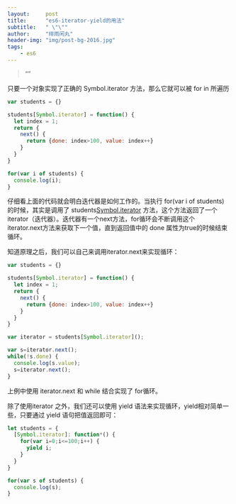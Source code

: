```yaml
---
layout:     post
title:      "es6-iterator-yield的用法"
subtitle:   " \"\""
author:     "绯雨闲丸"
header-img: "img/post-bg-2016.jpg"
tags:
    - es6
---
```


> “”

只要一个对象实现了正确的 Symbol.iterator 方法，那么它就可以被 for in 所遍历

```js
var students = {}

students[Symbol.iterator] = function() {
  let index = 1;
  return {
    next() {
      return {done: index>100, value: index++}
    }
  }
}

for(var i of students) {
  console.log(i);
}
```

仔细看上面的代码就会明白迭代器是如何工作的。当执行 for(var i of students) 的时候，其实是调用了 students[Symbol.iterator]() 方法，这个方法返回了一个iterator（迭代器）。迭代器有一个next方法，for循环会不断调用这个 iterator.next方法来获取下一个值，直到返回值中的 done 属性为true的时候结束循环。

知道原理之后，我们可以自己来调用iterator.next来实现循环：

```js
var students = {}

students[Symbol.iterator] = function() {
  let index = 1;
  return {
    next() {
      return {done: index>100, value: index++}
    }
  }
}

var iterator = students[Symbol.iterator]();

var s=iterator.next();
while(!s.done) {
  console.log(s.value);
  s=iterator.next();
}
```

上例中使用 iterator.next 和 while 结合实现了 for循环。

除了使用iterator 之外，我们还可以使用 yield 语法来实现循环，yield相对简单一些，只要通过 yield 语句把值返回即可：

```js
let students = {
  [Symbol.iterator]: function*() {
    for(var i=0;i<=100;i++) {
      yield i;
    }
  }
}

for(var s of students) {
  console.log(s);
}
```





